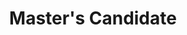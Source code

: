 ---
active: false
kerberos: skfergus
name: Sarah Ferguson
position: Master
title: Master's Candidate
---